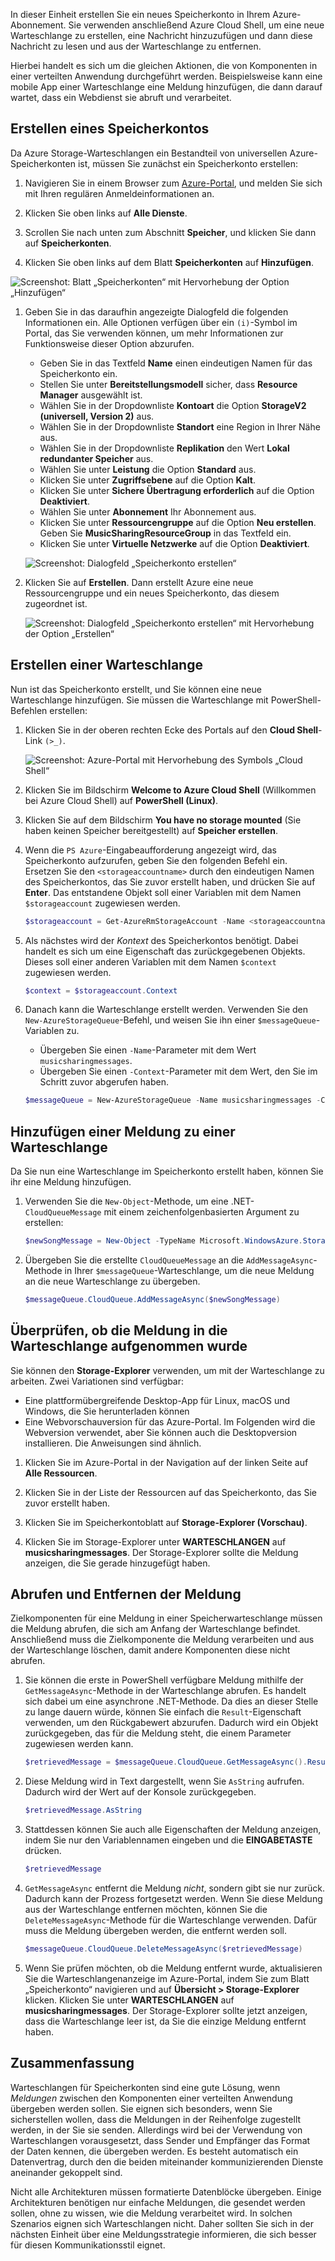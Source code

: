 In dieser Einheit erstellen Sie ein neues Speicherkonto in Ihrem Azure-Abonnement. Sie verwenden anschließend Azure Cloud Shell, um eine neue Warteschlange zu erstellen, eine Nachricht hinzuzufügen und dann diese Nachricht zu lesen und aus der Warteschlange zu entfernen.

Hierbei handelt es sich um die gleichen Aktionen, die von Komponenten in einer verteilten Anwendung durchgeführt werden. Beispielsweise kann eine mobile App einer Warteschlange eine Meldung hinzufügen, die dann darauf wartet, dass ein Webdienst sie abruft und verarbeitet.

## <a name="create-a-storage-account"></a>Erstellen eines Speicherkontos

Da Azure Storage-Warteschlangen ein Bestandteil von universellen Azure-Speicherkonten ist, müssen Sie zunächst ein Speicherkonto erstellen:

1. Navigieren Sie in einem Browser zum [Azure-Portal](https://portal.azure.com?azure-portal=true), und melden Sie sich mit Ihren regulären Anmeldeinformationen an.

1. Klicken Sie oben links auf **Alle Dienste**.

1. Scrollen Sie nach unten zum Abschnitt **Speicher**, und klicken Sie dann auf **Speicherkonten**.

1. Klicken Sie oben links auf dem Blatt **Speicherkonten** auf **Hinzufügen**.

  ![Screenshot: Blatt „Speicherkonten“ mit Hervorhebung der Option „Hinzufügen“](../media-draft/4-create-a-storage-account-1.png)

1. Geben Sie in das daraufhin angezeigte Dialogfeld die folgenden Informationen ein. Alle Optionen verfügen über ein `(i)`-Symbol im Portal, das Sie verwenden können, um mehr Informationen zur Funktionsweise dieser Option abzurufen.

    - Geben Sie in das Textfeld **Name** einen eindeutigen Namen für das Speicherkonto ein.
    - Stellen Sie unter **Bereitstellungsmodell** sicher, dass **Resource Manager** ausgewählt ist.
    - Wählen Sie in der Dropdownliste **Kontoart** die Option **StorageV2 (universell, Version 2)** aus.
    - Wählen Sie in der Dropdownliste **Standort** eine Region in Ihrer Nähe aus.
    - Wählen Sie in der Dropdownliste **Replikation** den Wert **Lokal redundanter Speicher** aus.
    - Wählen Sie unter **Leistung** die Option **Standard** aus.
    - Klicken Sie unter **Zugriffsebene** auf die Option **Kalt**.
    - Klicken Sie unter **Sichere Übertragung erforderlich** auf die Option **Deaktiviert**.
    - Wählen Sie unter **Abonnement** Ihr Abonnement aus.
    - Klicken Sie unter **Ressourcengruppe** auf die Option **Neu erstellen**. Geben Sie **MusicSharingResourceGroup** in das Textfeld ein.
    - Klicken Sie unter **Virtuelle Netzwerke** auf die Option **Deaktiviert**. 

    ![Screenshot: Dialogfeld „Speicherkonto erstellen“](../media-draft/4-create-a-storage-account-2.png)

1. Klicken Sie auf **Erstellen**. Dann erstellt Azure eine neue Ressourcengruppe und ein neues Speicherkonto, das diesem zugeordnet ist.

    ![Screenshot: Dialogfeld „Speicherkonto erstellen“ mit Hervorhebung der Option „Erstellen“](../media-draft/4-create-a-storage-account-3.png)

## <a name="create-a-queue"></a>Erstellen einer Warteschlange

Nun ist das Speicherkonto erstellt, und Sie können eine neue Warteschlange hinzufügen. Sie müssen die Warteschlange mit PowerShell-Befehlen erstellen:

1. Klicken Sie in der oberen rechten Ecke des Portals auf den **Cloud Shell**-Link `(>_)`.

    ![Screenshot: Azure-Portal mit Hervorhebung des Symbols „Cloud Shell“](../media-draft/4-create-a-storage-queue-1.png)

1. Klicken Sie im Bildschirm **Welcome to Azure Cloud Shell** (Willkommen bei Azure Cloud Shell) auf **PowerShell (Linux)**.

1. Klicken Sie auf dem Bildschirm **You have no storage mounted** (Sie haben keinen Speicher bereitgestellt) auf **Speicher erstellen**.

1. Wenn die `PS Azure`-Eingabeaufforderung angezeigt wird, das Speicherkonto aufzurufen, geben Sie den folgenden Befehl ein. Ersetzen Sie den `<storageaccountname>` durch den eindeutigen Namen des Speicherkontos, das Sie zuvor erstellt haben, und drücken Sie auf **Enter**. Das entstandene Objekt soll einer Variablen mit dem Namen `$storageaccount` zugewiesen werden.

    ```powershell
    $storageaccount = Get-AzureRmStorageAccount -Name <storageaccountname> -ResourceGroup  MusicSharingResourceGroup
    ```

1. Als nächstes wird der _Kontext_ des Speicherkontos benötigt. Dabei handelt es sich um eine Eigenschaft das zurückgegebenen Objekts. Dieses soll einer anderen Variablen mit dem Namen `$context` zugewiesen werden.

    ```powershell
    $context = $storageaccount.Context
    ```

1. Danach kann die Warteschlange erstellt werden. Verwenden Sie den `New-AzureStorageQueue`-Befehl, und weisen Sie ihn einer `$messageQueue`-Variablen zu.
    - Übergeben Sie einen `-Name`-Parameter mit dem Wert `musicsharingmessages`.
    - Übergeben Sie einen `-Context`-Parameter mit dem Wert, den Sie im Schritt zuvor abgerufen haben.

    ```powershell
    $messageQueue = New-AzureStorageQueue -Name musicsharingmessages -Context $context
    ```

## <a name="add-a-message-to-the-queue"></a>Hinzufügen einer Meldung zu einer Warteschlange

Da Sie nun eine Warteschlange im Speicherkonto erstellt haben, können Sie ihr eine Meldung hinzufügen.

1. Verwenden Sie die `New-Object`-Methode, um eine .NET-`CloudQueueMessage` mit einem zeichenfolgenbasierten Argument zu erstellen:

    ```powershell
    $newSongMessage = New-Object -TypeName Microsoft.WindowsAzure.Storage.Queue.CloudQueueMessage -ArgumentList "A new song has been added."
    ```

1. Übergeben Sie die erstellte `CloudQueueMessage` an die `AddMessageAsync`-Methode in Ihrer `$messageQueue`-Warteschlange, um die neue Meldung an die neue Warteschlange zu übergeben.

    ```powershell
    $messageQueue.CloudQueue.AddMessageAsync($newSongMessage)
    ```

## <a name="verify-the-message-was-queued"></a>Überprüfen, ob die Meldung in die Warteschlange aufgenommen wurde

Sie können den **Storage-Explorer** verwenden, um mit der Warteschlange zu arbeiten. Zwei Variationen sind verfügbar:

- Eine plattformübergreifende Desktop-App für Linux, macOS und Windows, die Sie herunterladen können
- Eine Webvorschauversion für das Azure-Portal. Im Folgenden wird die Webversion verwendet, aber Sie können auch die Desktopversion installieren. Die Anweisungen sind ähnlich.

1. Klicken Sie im Azure-Portal in der Navigation auf der linken Seite auf **Alle Ressourcen**.

1. Klicken Sie in der Liste der Ressourcen auf das Speicherkonto, das Sie zuvor erstellt haben.

1. Klicken Sie im Speicherkontoblatt auf **Storage-Explorer (Vorschau)**.

1. Klicken Sie im Storage-Explorer unter **WARTESCHLANGEN** auf **musicsharingmessages**. Der Storage-Explorer sollte die Meldung anzeigen, die Sie gerade hinzugefügt haben.

## <a name="retrieve-and-remove-the-message"></a>Abrufen und Entfernen der Meldung

Zielkomponenten für eine Meldung in einer Speicherwarteschlange müssen die Meldung abrufen, die sich am Anfang der Warteschlange befindet. Anschließend muss die Zielkomponente die Meldung verarbeiten und aus der Warteschlange löschen, damit andere Komponenten diese nicht abrufen.

1. Sie können die erste in PowerShell verfügbare Meldung mithilfe der `GetMessageAsync`-Methode in der Warteschlange abrufen. Es handelt sich dabei um eine asynchrone .NET-Methode. Da dies an dieser Stelle zu lange dauern würde, können Sie einfach die `Result`-Eigenschaft verwenden, um den Rückgabewert abzurufen. Dadurch wird ein Objekt zurückgegeben, das für die Meldung steht, die einem Parameter zugewiesen werden kann.

    ```powershell
    $retrievedMessage = $messageQueue.CloudQueue.GetMessageAsync().Result
    ```

1. Diese Meldung wird in Text dargestellt, wenn Sie `AsString` aufrufen. Dadurch wird der Wert auf der Konsole zurückgegeben.

    ```powershell
    $retrievedMessage.AsString
    ```

1. Stattdessen können Sie auch alle Eigenschaften der Meldung anzeigen, indem Sie nur den Variablennamen eingeben und die **EINGABETASTE** drücken.

    ```powershell
    $retrievedMessage
    ```

1. `GetMessageAsync` entfernt die Meldung *nicht*, sondern gibt sie nur zurück. Dadurch kann der Prozess fortgesetzt werden. Wenn Sie diese Meldung aus der Warteschlange entfernen möchten, können Sie die `DeleteMessageAsync`-Methode für die Warteschlange verwenden. Dafür muss die Meldung übergeben werden, die entfernt werden soll.

    ```powershell
    $messageQueue.CloudQueue.DeleteMessageAsync($retrievedMessage)
    ```

1. Wenn Sie prüfen möchten, ob die Meldung entfernt wurde, aktualisieren Sie die Warteschlangenanzeige im Azure-Portal, indem Sie zum Blatt „Speicherkonto“ navigieren und auf **Übersicht > Storage-Explorer** klicken. Klicken Sie unter **WARTESCHLANGEN** auf **musicsharingmessages**. Der Storage-Explorer sollte jetzt anzeigen, dass die Warteschlange leer ist, da Sie die einzige Meldung entfernt haben.


## <a name="summary"></a>Zusammenfassung
Warteschlangen für Speicherkonten sind eine gute Lösung, wenn _Meldungen_ zwischen den Komponenten einer verteilten Anwendung übergeben werden sollen. Sie eignen sich besonders, wenn Sie sicherstellen wollen, dass die Meldungen in der Reihenfolge zugestellt werden, in der Sie sie senden. Allerdings wird bei der Verwendung von Warteschlangen vorausgesetzt, dass Sender und Empfänger das Format der Daten kennen, die übergeben werden. Es besteht automatisch ein Datenvertrag, durch den die beiden miteinander kommunizierenden Dienste aneinander gekoppelt sind.

Nicht alle Architekturen müssen formatierte Datenblöcke übergeben. Einige Architekturen benötigen nur einfache Meldungen, die gesendet werden sollen, ohne zu wissen, wie die Meldung verarbeitet wird. In solchen Szenarios eignen sich Warteschlangen nicht. Daher sollten Sie sich in der nächsten Einheit über eine Meldungsstrategie informieren, die sich besser für diesen Kommunikationsstil eignet.